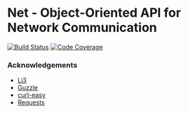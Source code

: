 # Net - Object-Oriented API for Network Communication

[![Build Status](https://travis-ci.org/crysalead/net.svg?branch=master)](https://travis-ci.org/crysalead/net)
[![Code Coverage](https://scrutinizer-ci.com/g/crysalead/net/badges/coverage.png?b=master)](https://scrutinizer-ci.com/g/crysalead/net/)

### Acknowledgements

- [Li3](https://github.com/UnionOfRAD/lithium)
- [Guzzle](https://github.com/guzzle/guzzle)
- [curl-easy](https://github.com/stil/curl-easy)
- [Requests](https://github.com/rmccue/Requests)

